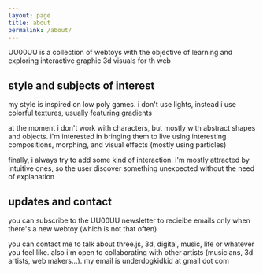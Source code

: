 ```yaml
---
layout: page
title: about
permalink: /about/
---
```


UU00UU is a collection of webtoys with the objective of learning and
exploring interactive graphic 3d visuals for th web

## style and subjects of interest
my style is inspired on low poly games. i don't use lights, instead
i use colorful textures, usually featuring gradients

at the moment i don't work with characters, but mostly with abstract
shapes and objects. i'm interested in bringing them to live using
interesting compositions, morphing, and visual effects (mostly using
particles)

finally, i always try to add some kind of interaction. i'm mostly
attracted by intuitive ones, so the user discover something unexpected
without the need of explanation


## updates and contact
you can subscribe to the UU00UU newsletter to recieibe emails only when
there's a new webtoy (which is not that often)

you can contact me to talk about three.js, 3d, digital, music, life or
whatever you feel like. also i'm open to collaborating with other
artists (musicians, 3d artists, web makers...). my email is
underdogkidkid at gmail dot com
